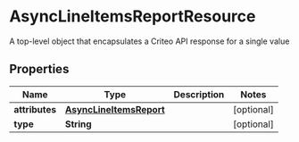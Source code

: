 

# AsyncLineItemsReportResource

A top-level object that encapsulates a Criteo API response for a single value

## Properties

| Name | Type | Description | Notes |
|------------ | ------------- | ------------- | -------------|
|**attributes** | [**AsyncLineItemsReport**](AsyncLineItemsReport.md) |  |  [optional] |
|**type** | **String** |  |  [optional] |



